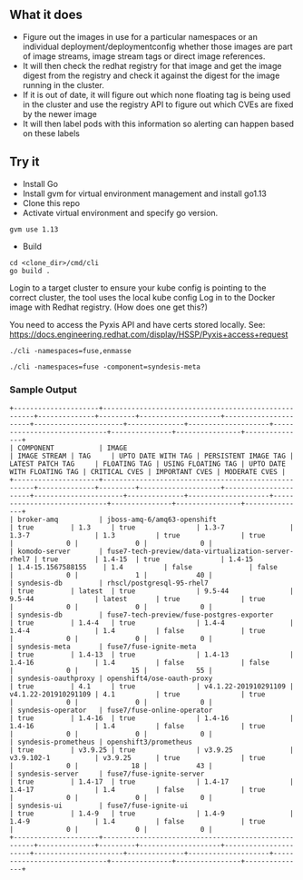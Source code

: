 ## What it does

- Figure out the images in use for a particular namespaces or an individual deployment/deploymentconfig whether those images are part of image streams, image stream tags or direct image references. 
- It will then check the redhat registry for that image and get the image digest from the registry and check it against the digest for the image running in the cluster.
- If it is out of date, it will figure out which none floating tag is being used in the cluster and use the registry API to figure out which CVEs are fixed by the newer image
- It will then label pods with this information so alerting can happen based on these labels


## Try it

- Install Go
- Install gvm for virtual environment management and install go1.13
- Clone this repo
- Activate virtual environment and specify go version.
```
gvm use 1.13
```
- Build

```
cd <clone_dir>/cmd/cli
go build .

```

Login to a target cluster to ensure your kube config is pointing to the correct cluster, the tool uses the local kube config
Log in to the Docker image with Redhat registry. (How does one get this?)

You need to access the Pyxis API and have certs stored locally. See: https://docs.engineering.redhat.com/display/HSSP/Pyxis+access+request

``` 
./cli -namespaces=fuse,enmasse

./cli -namespaces=fuse -component=syndesis-meta
```

### Sample Output

```
+---------------------+-----------------------------------------------------+--------------+---------+--------------------+----------------------+----------------------+--------------+--------------------+-----------------------------+---------------+----------------+---------------+
| COMPONENT           | IMAGE                                               | IMAGE STREAM | TAG     | UPTO DATE WITH TAG | PERSISTENT IMAGE TAG | LATEST PATCH TAG     | FLOATING TAG | USING FLOATING TAG | UPTO DATE WITH FLOATING TAG | CRITICAL CVES | IMPORTANT CVES | MODERATE CVES |
+---------------------+-----------------------------------------------------+--------------+---------+--------------------+----------------------+----------------------+--------------+--------------------+-----------------------------+---------------+----------------+---------------+
| broker-amq          | jboss-amq-6/amq63-openshift                         | true         | 1.3     | true               | 1.3-7                | 1.3-7                | 1.3          | true               | true                        |             0 |              0 |             0 |
| komodo-server       | fuse7-tech-preview/data-virtualization-server-rhel7 | true         | 1.4-15  | true               | 1.4-15               | 1.4-15.1567588155    | 1.4          | false              | false                       |             0 |              1 |            40 |
| syndesis-db         | rhscl/postgresql-95-rhel7                           | true         | latest  | true               | 9.5-44               | 9.5-44               | latest       | true               | true                        |             0 |              0 |             0 |
| syndesis-db         | fuse7-tech-preview/fuse-postgres-exporter           | true         | 1.4-4   | true               | 1.4-4                | 1.4-4                | 1.4          | false              | true                        |             0 |              0 |             0 |
| syndesis-meta       | fuse7/fuse-ignite-meta                              | true         | 1.4-13  | true               | 1.4-13               | 1.4-16               | 1.4          | false              | false                       |             0 |             15 |            55 |
| syndesis-oauthproxy | openshift4/ose-oauth-proxy                          | true         | 4.1     | true               | v4.1.22-201910291109 | v4.1.22-201910291109 | 4.1          | true               | true                        |             0 |              0 |             0 |
| syndesis-operator   | fuse7/fuse-online-operator                          | true         | 1.4-16  | true               | 1.4-16               | 1.4-16               | 1.4          | false              | true                        |             0 |              0 |             0 |
| syndesis-prometheus | openshift3/prometheus                               | true         | v3.9.25 | true               | v3.9.25              | v3.9.102-1           | v3.9.25      | true               | true                        |             0 |             18 |            43 |
| syndesis-server     | fuse7/fuse-ignite-server                            | true         | 1.4-17  | true               | 1.4-17               | 1.4-17               | 1.4          | false              | true                        |             0 |              0 |             0 |
| syndesis-ui         | fuse7/fuse-ignite-ui                                | true         | 1.4-9   | true               | 1.4-9                | 1.4-9                | 1.4          | false              | true                        |             0 |              0 |             0 |
+---------------------+-----------------------------------------------------+--------------+---------+--------------------+----------------------+----------------------+--------------+--------------------+-----------------------------+---------------+----------------+---------------+

```
